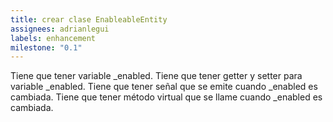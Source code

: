 ```yaml
---
title: crear clase EnableableEntity
assignees: adrianlegui
labels: enhancement
milestone: "0.1"
---
```

Tiene que tener variable _enabled. Tiene que tener getter y setter para variable _enabled. Tiene que tener señal que se emite cuando _enabled es cambiada. Tiene que tener método virtual que se llame cuando _enabled es cambiada.
